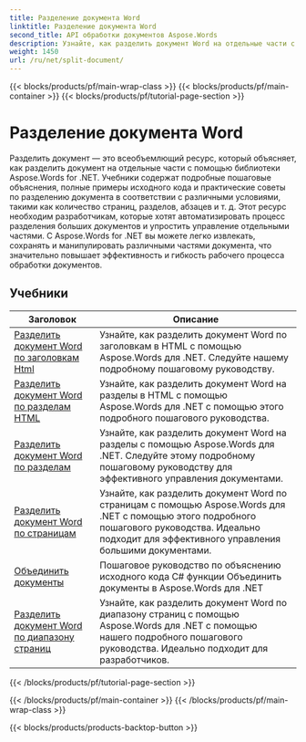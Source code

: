 ```yaml
---
title: Разделение документа Word
linktitle: Разделение документа Word
second_title: API обработки документов Aspose.Words
description: Узнайте, как разделить документ Word на отдельные части с помощью Aspose.Words для .NET. Этот всеобъемлющий ресурс содержит подробные руководства, примеры исходного кода и практические советы по разделению документов в соответствии с различными условиями.
weight: 1450
url: /ru/net/split-document/
---
```


{{< blocks/products/pf/main-wrap-class >}}
{{< blocks/products/pf/main-container >}}
{{< blocks/products/pf/tutorial-page-section >}}

# Разделение документа Word

Разделить документ — это всеобъемлющий ресурс, который объясняет, как разделить документ на отдельные части с помощью библиотеки Aspose.Words for .NET. Учебники содержат подробные пошаговые объяснения, полные примеры исходного кода и практические советы по разделению документа в соответствии с различными условиями, такими как количество страниц, разделов, абзацев и т. д. Этот ресурс необходим разработчикам, которые хотят автоматизировать процесс разделения больших документов и упростить управление отдельными частями. С Aspose.Words for .NET вы можете легко извлекать, сохранять и манипулировать различными частями документа, что значительно повышает эффективность и гибкость рабочего процесса обработки документов.

 ## Учебники
| Заголовок | Описание |
| --- | --- |
| [Разделить документ Word по заголовкам Html](./by-headings-html/) | Узнайте, как разделить документ Word по заголовкам в HTML с помощью Aspose.Words для .NET. Следуйте нашему подробному пошаговому руководству. |
| [Разделить документ Word по разделам HTML](./by-sections-html/) | Узнайте, как разделить документ Word на разделы в HTML с помощью Aspose.Words для .NET с помощью этого подробного пошагового руководства. |
| [Разделить документ Word по разделам](./by-sections/) | Узнайте, как разделить документ Word на разделы с помощью Aspose.Words для .NET. Следуйте этому подробному пошаговому руководству для эффективного управления документами. |
| [Разделить документ Word по страницам](./page-by-page/) | Узнайте, как разделить документ Word по страницам с помощью Aspose.Words для .NET с помощью этого подробного пошагового руководства. Идеально подходит для эффективного управления большими документами. |
| [Объединить документы](./merge-documents/) | Пошаговое руководство по объяснению исходного кода C# функции Объединить документы в Aspose.Words для .NET |
| [Разделить документ Word по диапазону страниц](./by-page-range/) | Узнайте, как разделить документ Word по диапазону страниц с помощью Aspose.Words для .NET с помощью нашего подробного пошагового руководства. Идеально подходит для разработчиков. |
{{< /blocks/products/pf/tutorial-page-section >}}

{{< /blocks/products/pf/main-container >}}
{{< /blocks/products/pf/main-wrap-class >}}

{{< blocks/products/products-backtop-button >}}
